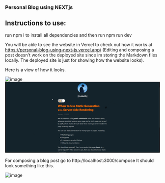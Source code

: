 
### Personal Blog using NEXTjs 

## Instructions to use:

run npm i to install all dependencies
and then run npm run dev

You will be able to see the website in Vercel to check out how it works at https://personal-blog-using-next-js.vercel.app/ (Editing and composing a post doesn't work on the deployed site since im storing the Markdown files locally. The deployed site is just for showing how the website looks).

Here is a view of how it looks.

![image](https://github.com/Darkphantom323/Personal-Blog-using-NextJS/assets/99313418/70aba11d-e49d-4f44-9af6-509507160632)
![image](https://github.com/Darkphantom323/Personal-Blog-using-NextJS/blob/main/Recording%202023-09-06%20at%2000.20.45.gif)



For composing a blog post go to http://localhost:3000/compose 
It should look something like this.

![image](https://github.com/Darkphantom323/Personal-Blog-using-NextJS/assets/99313418/ed57a63b-f7e9-4545-bda2-6265dae55191)


